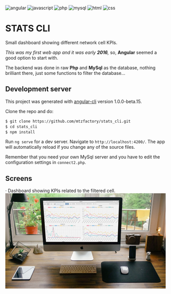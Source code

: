 ![angular](https://mtzfactory.github.io/logos/png-2/angular.png)
![javascript](https://mtzfactory.github.io/logos/png-2/javascript.png)
![php](https://mtzfactory.github.io/logos/png-2/php.png)
![mysql](https://mtzfactory.github.io/logos/png-2/mysql.png)
![html](https://mtzfactory.github.io/logos/png-2/html-5.png)
![css](https://mtzfactory.github.io/logos/png-2/css-3.png)

# STATS CLI

Small dashboard showing different network cell KPIs.

_This was my first web app and it was early __2016__,_ so, __Angular__ seemed a good option to start with.

The backend was done in raw __Php__ and __MySql__ as the database, nothing brilliant there, just some functions to filter the database...

## Development server

This project was generated with [angular-cli](https://github.com/angular/angular-cli) version 1.0.0-beta.15.

Clone the repo and do:

```bash
$ git clone https://github.com/mtzfactory/stats_cli.git
$ cd stats_cli
$ npm install
```

Run `ng serve` for a dev server. Navigate to `http://localhost:4200/`. The app will automatically reload if you change any of the source files.

Remember that you need your own MySql server and you have to edit the configuration settings in `connect2.php`.

## Screens

· Dashboard showing KPIs related to the filtered cell.
[![m](images/m1.jpg)](images/m1_original.png)

